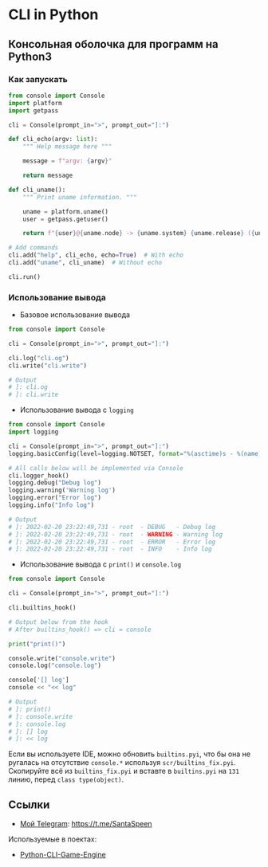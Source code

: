 # CLI in Python

## Консольная оболочка для программ на Python3

### Как запускать

```python
from console import Console
import platform
import getpass

cli = Console(prompt_in=">", prompt_out="]:")

def cli_echo(argv: list):
    """ Help message here """

    message = f"argv: {argv}"

    return message

def cli_uname():
    """ Print uname information. """

    uname = platform.uname()
    user = getpass.getuser()

    return f"{user}@{uname.node} -> {uname.system} {uname.release} ({uname.version})"

# Add commands
cli.add("help", cli_echo, echo=True)  # With echo
cli.add("uname", cli_uname)  # Without echo

cli.run()
```

### Использование вывода

* Базовое использование вывода 

```python
from console import Console

cli = Console(prompt_in=">", prompt_out="]:")

cli.log("cli.og")
cli.write("cli.write")

# Output
# ]: cli.og
# ]: cli.write
```

* Использование вывода с `logging`

```python
from console import Console
import logging

cli = Console(prompt_in=">", prompt_out="]:")
logging.basicConfig(level=logging.NOTSET, format="%(asctime)s - %(name)-5s - %(levelname)-7s - %(message)s")

# All calls below will be implemented via Console
cli.logger_hook()
logging.debug("Debug log")
logging.warning('Warning log')
logging.error("Error log")
logging.info("Info log")

# Output
# ]: 2022-02-20 23:22:49,731 - root  - DEBUG   - Debug log
# ]: 2022-02-20 23:22:49,731 - root  - WARNING - Warning log
# ]: 2022-02-20 23:22:49,731 - root  - ERROR   - Error log
# ]: 2022-02-20 23:22:49,731 - root  - INFO    - Info log
```

* Использование вывода с `print()` и `console.log`

```python
from console import Console

cli = Console(prompt_in=">", prompt_out="]:")

cli.builtins_hook()

# Output below from the hook
# After builtins_hook() => cli = console

print("print()")

console.write("console.write")
console.log("console.log")

console['[] log']
console << "<< log"

# Output
# ]: print()
# ]: console.write
# ]: console.log
# ]: [] log
# ]: << log
```

Если вы используете IDE, можно обновить `builtins.pyi`, что бы она не ругалась на отсутствие `console.*` используя `scr/builtins_fix.pyi`. <br/>
Скопируйте всё из `builtins_fix.pyi` и вставте в `builtins.pyi` на `131` линию, перед `class type(object)`.

## Ссылки

* [Мой Telegram](https://t.me/SantaSpeen "SantaSpeen"): https://t.me/SantaSpeen

Используемые в поектах: 

* [Python-CLI-Game-Engine](https://github.com/SantaSpeen/Python-CLI-Game-Engine)
